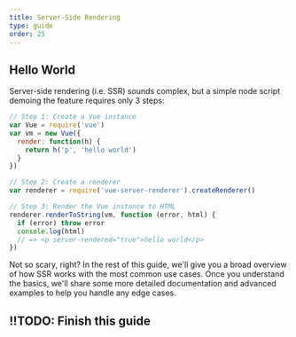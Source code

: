 ```yaml
---
title: Server-Side Rendering
type: guide
order: 25
---
```


## Hello World

Server-side rendering (i.e. SSR) sounds complex, but a simple node script demoing the feature requires only 3 steps:

``` js
// Step 1: Create a Vue instance
var Vue = require('vue')
var vm = new Vue({
  render: function(h) {
    return h('p', 'hello world')
  }
})

// Step 2: Create a renderer
var renderer = require('vue-server-renderer').createRenderer()

// Step 3: Render the Vue instance to HTML
renderer.renderToString(vm, function (error, html) {
  if (error) throw error
  console.log(html)
  // => <p server-rendered="true">hello world</p>
})
```

Not so scary, right? In the rest of this guide, we'll give you a broad overview of how SSR works with the most common use cases. Once you understand the basics, we'll share some more detailed documentation and advanced examples to help you handle any edge cases.

## !!TODO: Finish this guide
